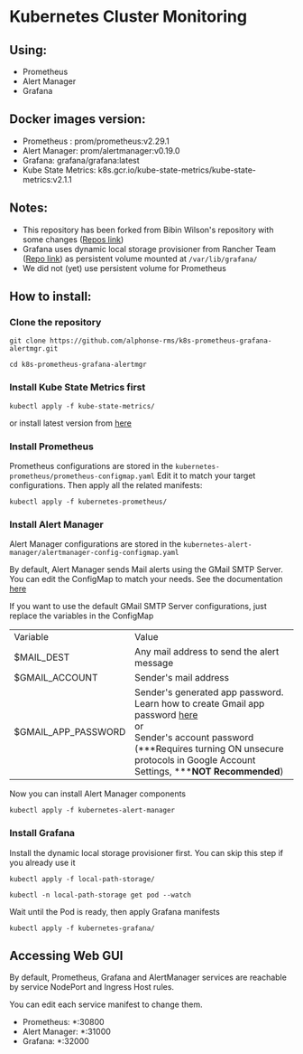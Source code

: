 # Kubernetes Cluster Monitoring

## Using:

- Prometheus
- Alert Manager
- Grafana

## Docker images version:

- Prometheus : prom/prometheus:v2.29.1
- Alert Manager: prom/alertmanager:v0.19.0
- Grafana: grafana/grafana:latest
- Kube State Metrics: k8s.gcr.io/kube-state-metrics/kube-state-metrics:v2.1.1

## Notes:

- This repository has been forked from Bibin Wilson's repository with some changes ([Repos link](https://github.com/bibinwilson/))
- Grafana uses dynamic local storage provisioner from Rancher Team ([Repo link](https://github.com/rancher/local-path-provisioner)) as persistent volume mounted at `/var/lib/grafana/`
- We did not (yet) use persistent volume for Prometheus

## How to install:

### Clone the repository

`git clone https://github.com/alphonse-rms/k8s-prometheus-grafana-alertmgr.git`

`cd k8s-prometheus-grafana-alertmgr`

### Install Kube State Metrics first

`kubectl apply -f kube-state-metrics/`

or install latest version from [here](https://github.com/kubernetes/kube-state-metrics/tree/master/examples/standard)

### Install Prometheus

Prometheus configurations are stored in the `kubernetes-prometheus/prometheus-configmap.yaml` Edit it to match your target configurations. Then apply all the related manifests:

`kubectl apply -f kubernetes-prometheus/`

### Install Alert Manager

Alert Manager configurations are stored in the `kubernetes-alert-manager/alertmanager-config-configmap.yaml`

By default, Alert Manager sends Mail alerts using the GMail SMTP Server. You can edit the ConfigMap to match your needs. See the documentation [here](https://prometheus.io/docs/alerting/latest/configuration/)

If you want to use the default GMail SMTP Server configurations, just replace the variables in the ConfigMap

|     |     |
| --- | --- |
| Variable | Value |
| $MAIL_DEST | Any mail address to send the alert message |
| $GMAIL_ACCOUNT | Sender's mail address |
| $GMAIL\_APP\_PASSWORD | Sender's generated app password. Learn how to create Gmail app password [here](https://support.google.com/accounts/answer/185833)<br>or<br>Sender's account password (\*\*\*Requires turning ON unsecure protocols in Google Account Settings, \*\*\***NOT Recommended**) |

Now you can install Alert Manager components

`kubectl apply -f kubernetes-alert-manager`

### Install Grafana

Install the dynamic local storage provisioner first. You can skip this step if you already use it

`kubectl apply -f local-path-storage/`

`kubectl -n local-path-storage get pod --watch`

Wait until the Pod is ready, then apply Grafana manifests

`kubectl apply -f kubernetes-grafana/`

## Accessing Web GUI

By default, Prometheus, Grafana and AlertManager services are reachable by service NodePort and Ingress Host rules.

You can edit each service manifest to change them.

- Prometheus: *:30800
- Alert Manager: *:31000
- Grafana: *:32000
